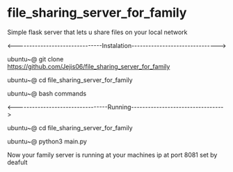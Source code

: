  # file_sharing_server_for_family
Simple flask server that lets
u share files  on your local network

<-------------------------------Instalation------------------------------->

ubuntu~@ git clone https://github.com/Jejis06/file_sharing_server_for_family

ubuntu~@ cd file_sharing_server_for_family

ubuntu~@ bash commands

<---------------------------------Running--------------------------------->

ubuntu~@ cd file_sharing_server_for_family

ubuntu~@ python3 main.py

Now your family server is running at your machines ip at port 8081 set by deafult
